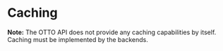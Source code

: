 # Caching

**Note:** The OTTO API does not provide any caching capabilities by itself.
Caching must be implemented by the backends.
